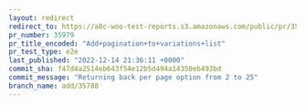 ```yaml
---
layout: redirect
redirect_to: https://a8c-woo-test-reports.s3.amazonaws.com/public/pr/35979/e2e/index.html
pr_number: 35979
pr_title_encoded: "Add+pagination+to+variations+list"
pr_test_type: e2e
last_published: "2022-12-14 21:36:11 +0000"
commit_sha: f47d4a2514eb643f54e12b5d494a14350eb493bd
commit_message: "Returning back per page option from 2 to 25"
branch_name: add/35788
---
```

